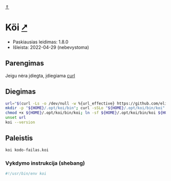 [&uArr;](./readme.md)

# Köi [&#x2B67;](https://koi-lang.dev/)

* Paskiausias leidimas: 1.8.0
* Išleista: 2022-04-29 (nebevystoma)

## Parengimas

Jeigu nėra įdiegta, įdiegiama [curl](../utils/curl.md)

## Diegimas

```bash
url="$(curl -Ls -o /dev/null -w %{url_effective} https://github.com/eliaperantoni/Koi/releases/latest)"
mkdir -p "${HOME}/.opt/koi/bin"; curl -sSLo "${HOME}/.opt/koi/bin/koi" "${url//tag/download}/koi"
chmod +x ${HOME}/.opt/koi/bin/koi; ln -sf ${HOME}/.opt/koi/bin/koi ${HOME}/.local/bin/koi
unset url
koi --version
```

## Paleistis

```bash
koi kodo-failas.koi
```

### Vykdymo instrukcija (shebang)

```bash
#!/usr/bin/env koi
```
